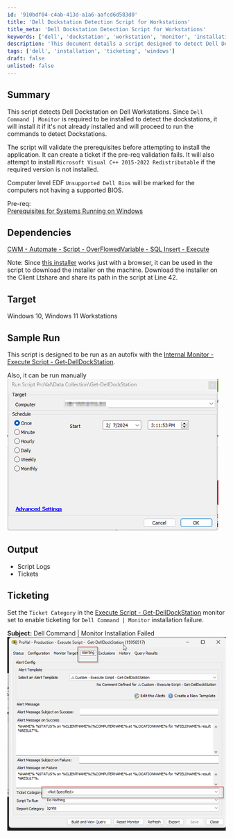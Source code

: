 ```yaml
---
id: '910bdf04-c4ab-413d-a1a6-aafcd6d583d0'
title: 'Dell Dockstation Detection Script for Workstations'
title_meta: 'Dell Dockstation Detection Script for Workstations'
keywords: ['dell', 'dockstation', 'workstation', 'monitor', 'installation', 'ticketing']
description: 'This document details a script designed to detect Dell Dockstations on Dell Workstations. It includes prerequisites validation, installation of necessary components, and ticket creation for installation failures. The script ensures that the required software is installed and provides output logs and ticketing capabilities for monitoring. Ideal for use in Windows 10 and Windows 11 environments.'
tags: ['dell', 'installation', 'ticketing', 'windows']
draft: false
unlisted: false
---
```

## Summary

This script detects Dell Dockstation on Dell Workstations. Since `Dell Command | Monitor` is required to be installed to detect the dockstations, it will install it if it's not already installed and will proceed to run the commands to detect Dockstations.

The script will validate the prerequisites before attempting to install the application. It can create a ticket if the pre-req validation fails. It will also attempt to install `Microsoft Visual C++ 2015-2022 Redistributable` if the required version is not installed.

Computer level EDF `Unsupported Dell Bios` will be marked for the computers not having a supported BIOS.

Pre-req:  
[Prerequisites for Systems Running on Windows](https://www.dell.com/support/manuals/en-us/command-monitor/dellcommandmonitor_rn/prerequisites-for-systems-running-on-windows?guid=guid-aa49b007-8eb3-496b-851b-d2131a8c74b6&lang=en-us)

## Dependencies

[CWM - Automate - Script - OverFlowedVariable - SQL Insert - Execute](https://proval.itglue.com/DOC-5078775-10546355)  

Note: Since [this installer](https://dl.dell.com/FOLDER11078318M/1/Dell-Command-Monitor_KF06N_WIN_10.10.1.13_A00.EXE) works just with a browser, it can be used in the script to download the installer on the machine. Download the installer on the Client Ltshare and share its path in the script at Line 42.

## Target

Windows 10, Windows 11 Workstations

## Sample Run

This script is designed to be run as an autofix with the [Internal Monitor - Execute Script - Get-DellDockStation](https://proval.itglue.com/DOC-5078775-15073356).  

Also, it can be run manually  
![Sample Run](../../../static/img/Get-DellDockStation/image_1.png)

## Output

- Script Logs
- Tickets

## Ticketing

Set the `Ticket Category` in the [Execute Script - Get-DellDockStation](https://proval.itglue.com/DOC-5078775-15073356) monitor set to enable ticketing for `Dell Command | Monitor` installation failure.  

**Subject:** Dell Command | Monitor Installation Failed  
![Ticket Example](../../../static/img/Get-DellDockStation/image_2.png)











